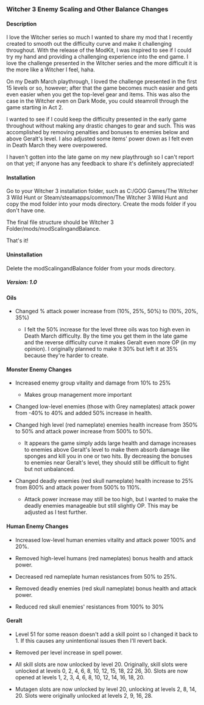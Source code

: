 ### Witcher 3 Enemy Scaling and Other Balance Changes

#### Description

I love the Witcher series so much I wanted to share my mod that I recently created to smooth out the difficulty curve and make it challenging throughout. With the release of the ModKit, I was inspired to see if I could try my hand and providing a challenging experience into the end game. I love the challenge presented in the Witcher series and the more difficult it is the more like a Witcher I feel, haha.

On my Death March playthrough, I loved the challenge presented in the first 15 levels or so, however; after that the game becomes much easier and gets even easier when you get the top-level gear and items. This was also the case in the Witcher even on Dark Mode, you could steamroll through the game starting in Act 2. 

I wanted to see if I could keep the difficulty presented in the early game throughout without making any drastic changes to gear and such. This was accomplished by removing penalties and bonuses to enemies below and above Geralt's level. I also adjusted some items' power down as I felt even in Death March they were overpowered. 

I haven't gotten into the late game on my new playthrough so I can't report on that yet; if anyone has any feedback to share it's definitely appreciated!

#### Installation

Go to your Witcher 3 installation folder, such as C:/GOG Games/The Witcher 3 Wild Hunt or Steam/steamapps/common/The Witcher 3 Wild Hunt and copy the mod folder into your mods directory. Create the mods folder if you don't have one.

The final file structure should be Witcher 3 Folder/mods/modScalingandBalance.

That's it!

#### Uninstallation

Delete the modScalingandBalance folder from your mods directory.

##### Version: 1.0

#### Oils

- Changed % attack power increase from (10%, 25%, 50%) to (10%, 20%, 35%)
  
  * I felt the 50% increase for the level three oils was too high even in Death March difficulty. By the time
    you get them in the late game and the reverse difficulty curve it makes Geralt even more OP (in my opinion).
    I originally planned to make it 30% but left it at 35% because they're harder to create.

#### Monster Enemy Changes

- Increased enemy group vitality and damage from 10% to 25%

  * Makes group management more important

- Changed low-level enemies (those with Grey nameplates) attack power from -40% to 40% and added 50% increase 
  in health.

- Changed high level (red nameplate) enemies health increase from 350% to 50% and attack power increase
  from 500% to 50%. 

   * It appears the game simply adds large health and damage increases to enemies above Geralt's level to make them 
     absorb damage like sponges and kill you in one or two hits. By decreasing the bonuses to enemies near Geralt's
     level, they should still be difficult to fight but not unbalanced.

- Changed deadly enemies (red skull nameplate) health increase to 25% from 800% and attack power from 500% to 110%.

   * Attack power increase may still be too high, but I wanted to make the deadly enemies manageable but still
     slightly OP. This may be adjusted as I test further.

#### Human Enemy Changes

- Increased low-level human enemies vitality and attack power 100% and 20%.

- Removed high-level humans (red nameplates) bonus health and attack power.

- Decreased red nameplate human resistances from 50% to 25%.

- Removed deadly enemies (red skull nameplate) bonus health and attack power.

- Reduced red skull enemies' resistances from 100% to 30%

#### Geralt

- Level 51 for some reason doesn't add a skill point so I changed it back to 1. If this causes any unintentional issues
  then I'll revert back.

- Removed per level increase in spell power.

- All skill slots are now unlocked by level 20. Originally, skill slots were unlocked at levels 0, 2, 4, 6, 8, 10, 12, 15, 18, 22
  26, 30. Slots are now opened at levels 1, 2, 3, 4, 6, 8, 10, 12, 14, 16, 18, 20.

- Mutagen slots are now unlocked by level 20, unlocking at levels 2, 8, 14, 20. Slots were originally unlocked at levels 2, 9, 16, 28.

